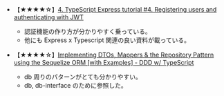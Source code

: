 - 【★★★★☆】[4. TypeScript Express tutorial #4. Registering users and authenticating with JWT](https://wanago.io/2018/12/24/typescript-express-registering-authenticating-jwt/)

  - 認証機能の作り方が分かりやすく乗っている。
  - 他にも Express x Typescript 関連の良い資料が載っている。

- 【★★★★☆】[Implementing DTOs, Mappers & the Repository Pattern using the Sequelize ORM [with Examples] - DDD w/ TypeScript](https://khalilstemmler.com/articles/typescript-domain-driven-design/repository-dto-mapper/#Data-Mappers)
  - db 周りのパターンがとても分かりやすい。
  - db, db-interface のために参照した。
